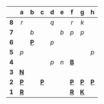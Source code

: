 |     |  a  |  b  |  c  |  d  |  e  |  f  |  g  |  h  |
|:---:|:---:|:---:|:---:|:---:|:---:|:---:|:---:|:---:|
|  **8**  |  _r_  |     |     |  _q_  |     |  _r_  |  _k_  |     |
|  **7**  |     |  _b_  |     |     |  _b_  |  _p_  |  _p_  |     |
|  **6**  |     |  [**P**](https://github.com/grim-kalman)  |     |  _p_  |     |     |     |     |
|  **5**  |  _p_  |     |     |     |     |     |     |  _p_  |
|  **4**  |     |     |     |  _p_  |  _n_  |  [**B**](http://localhost:8080/api/chess/select?square=f4)  |     |     |
|  **3**  |  [**N**](http://localhost:8080/api/chess/select?square=a3)  |     |     |     |     |     |     |     |
|  **2**  |  [**P**](https://github.com/grim-kalman)  |     |  [**P**](http://localhost:8080/api/chess/select?square=c2)  |     |     |  [**P**](http://localhost:8080/api/chess/select?square=f2)  |  [**P**](http://localhost:8080/api/chess/select?square=g2)  |  [**P**](http://localhost:8080/api/chess/select?square=h2)  |
|  **1**  |  [**R**](http://localhost:8080/api/chess/select?square=a1)  |     |     |     |     |  [**R**](http://localhost:8080/api/chess/select?square=f1)  |  [**K**](http://localhost:8080/api/chess/select?square=g1)  |     |
